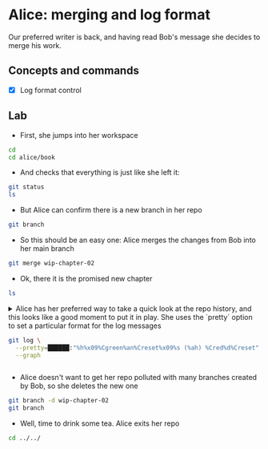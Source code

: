# Alice: merging and log format

Our preferred writer is back, and having read Bob's message she decides to merge his work. 

## Concepts and commands

- [x] Log format control

## Lab

* First, she jumps into her workspace

```bash
cd
cd alice/book
```

* And checks that everything is just like she left it:

```bash
git status
ls
```

* But Alice can confirm there is a new branch in her repo

```bash
git branch
```

* So this should be an easy one: Alice merges the changes from Bob into her main branch

```bash
git merge wip-chapter-02
```

* Ok, there it is the promised new chapter

```bash
ls
```

<details>
<summary>
Alice has her preferred way to take a quick look at the repo history, and this looks
like a good moment to put it in play. She uses the `pretty` option to set a particular
format for the log messages

```bash
git log \
  --pretty=██████:"%h%x09%Cgreen%an%Creset%x09%s (%ah) %Cred%d%Creset" \
  --graph
```
</summary>

---
#### Solution

```bash
git log \
  --pretty=format:"%h%x09%Cgreen%an%Creset%x09%s (%ah) %Cred%d%Creset" \
  --graph
```
---
</details>

* Alice doesn't want to get her repo polluted with many branches created by Bob, so she deletes the new one

```bash
git branch -d wip-chapter-02
git branch
```

* Well, time to drink some tea. Alice exits her repo


```bash
cd ../../
```


